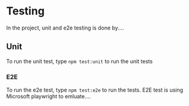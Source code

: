 # Testing
In the project, unit and e2e testing is done by....


## Unit
To run the unit test, type `npm test:unit` to run the unit tests

### E2E
To run the e2e test, type `npm test:e2e` to run the tests. E2E test is using Microsoft playwright to emluate....